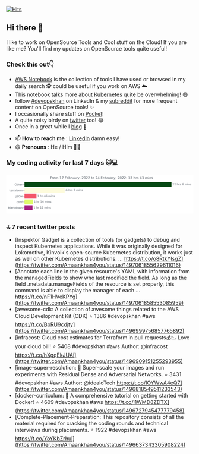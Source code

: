 [![Hits](https://hits.seeyoufarm.com/api/count/incr/badge.svg?url=https%3A%2F%2Fgithub.com%2Fakhan4u%2Fhit-counter&count_bg=%2379C83D&title_bg=%23555555&icon=&icon_color=%23E7E7E7&title=visits&edge_flat=false)](https://hits.seeyoufarm.com)

## Hi there 👋

I like to work on OpenSource Tools and Cool stuff on the Cloud! If you are like me? You'll find my updates on OpenSource tools quite useful!

### Check this out👇

* [AWS Notebook](https://histre.com/public/notebooks/dnllyanu/aws/) is the collection of tools I have used or browsed in my daily search 🕵️ could be useful if you work on AWS ☁️
* This notebook talks more about [Kubernetes](https://histre.com/public/notebooks/6uxdvo3y/kubernetes/) quite be overwhelming! 😅
* follow [#devopskhan](https://www.linkedin.com/feed/hashtag/devopskhan/) on LinkedIn & my [subreddit](https://www.reddit.com/r/devopskhan/) for more frequent content on OpenSource tools! ✨
* I occasionally share stuff on [Pocket](https://getpocket.com/@ej6g8d1dp2829A16a9Tf5d4T6bAMp3d8791rejDe86yem3bm4e14ex4fT4dluk29)!
* A quite noisy birdy on [twitter](https://twitter.com/Amaankhan4you) too! 😂
* Once in a great while I [blog](https://linuxparrot.com/) 😬


- 📫 **How to reach me** : [LinkedIn](https://www.linkedin.com/in/amaan-khan-linux-ninja) damn easy!
- 😄 **Pronouns** : He / Him 🤷‍♂️

### My coding activity for last 7 days 🐱💻

<img src="https://github.com/akhan4u/akhan4u/blob/main/images/stat.svg" alt="Amaan's Wakatime Activity!"/>

### 🔝 7 recent twitter posts
<!-- DEVDOJO:START -->
- [Inspektor Gadget is a collection of tools &lpar;or gadgets&rpar; to debug and inspect Kubernetes applications. While it was originally designed for Lokomotive, Kinvolk&#39;s open-source Kubernetes distribution, it works just as well on other Kubernetes distributions. … https://t.co/o8RtkYlsgZ](https://twitter.com/Amaankhan4you/status/1497061855629611016)
- [Annotate each line in the given resource&#39;s YAML with information from the managedFields to show who last modified the field. As long as the field .metadata.manageFields of the resource is set properly, this command is able to display the manager of each … https://t.co/nF1HVeKPYg](https://twitter.com/Amaankhan4you/status/1497061858553085959)
- [awesome-cdk: A collection of awesome things related to the AWS Cloud Development Kit &lpar;CDK&rpar;
⭐️ 1386
#devopskhan #aws
https://t.co/BpRU9cdjty](https://twitter.com/Amaankhan4you/status/1496999756857765892)
- [infracost: Cloud cost estimates for Terraform in pull requests💰📉 Love your cloud bill!
⭐️ 5408
#devopskhan #aws
Author: @infracost
https://t.co/hXgqEkJUAi](https://twitter.com/Amaankhan4you/status/1496909151255293955)
- [image-super-resolution: 🔎 Super-scale your images and run experiments with Residual Dense and Adversarial Networks.
⭐️ 3431
#devopskhan #aws
Author: @idealoTech
https://t.co/IOYWwA4eQ7](https://twitter.com/Amaankhan4you/status/1496818549511233543)
- [docker-curriculum: :dolphin: A comprehensive tutorial on getting started with Docker!
⭐️ 4609
#devopskhan #aws
https://t.co/l1WMD8ZDTX](https://twitter.com/Amaankhan4you/status/1496727945477779458)
- [Complete-Placement-Preparation: This repository consists of all the material required for cracking the coding rounds and technical interviews during placements.
⭐️ 1922
#devopskhan #aws
https://t.co/YoYKbZrhul](https://twitter.com/Amaankhan4you/status/1496637343305908224)
<!-- DEVDOJO:END -->

<!-- ![Amaan's GitHub stats](https://github-readme-stats.vercel.app/api?username=akhan4u&count_private=true&show_icons=true&hide=contribs) -->
